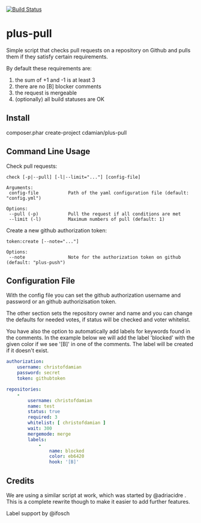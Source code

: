[![Build Status](https://travis-ci.org/christofdamian/plus-pull.svg?branch=master)](https://travis-ci.org/christofdamian/plus-pull)

plus-pull
=========
Simple script that checks pull requests on a repository on Github and pulls
them if they satisfy certain requirements.

By default these requirements are:

1. the sum of +1 and -1 is at least 3
2. there are no [B] blocker comments
3. the request is mergeable
4. (optionally) all build statuses are OK

Install
-------
composer.phar create-project cdamian/plus-pull

Command Line Usage
------------------

Check pull requests:

    check [-p|--pull] [-l|--limit="..."] [config-file]

    Arguments:
     config-file           Path of the yaml configuration file (default: "config.yml")

    Options:
     --pull (-p)           Pull the request if all conditions are met
     --limit (-l)          Maximum numbers of pull (default: 1)

Create a new github authorization token:

    token:create [--note="..."]

    Options:
     --note                Note for the authorization token on github (default: "plus-push")


Configuration File
------------------

With the config file you can set the github authorization username and
password or an github authorizisation token.

The other section sets the repository owner and name and you can change
the defaults for needed votes, if status will be checked and voter
whitelist.

You have also the option to automatically add labels for keywords found
in the comments. In the example below we will add the label 'blocked'
with the given color if we see '[B]' in one of the comments. The label
will be created if it doesn't exist.

```yaml
authorization:
    username: christofdamian
    password: secret
    token: githubtoken

repositories:
    -
        username: christofdamian
        name: test
        status: true
        required: 3
        whitelist: [ christofdamian ]
        wait: 300
        mergemode: merge
        labels:
            -
                name: blocked
                color: eb6420
                hook: '[B]'
```

Credits
-------
We are using a similar script at work, which was started by @adriacidre .
This is a complete rewrite though to make it easier to add further features.

Label support by @ifosch
